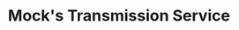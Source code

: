 ---
title: "Mock's Transmission Service"
url: /cottage-grove/mocks-transmission-service/
shop: Autowerkstatt
---